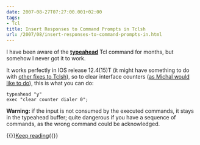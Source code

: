 ```yaml
---
date: 2007-08-27T07:27:00.001+02:00
tags:
- Tcl
title: Insert Responses to Command Prompts in Tclsh
url: /2007/08/insert-responses-to-command-prompts-in.html
---
```


I have been aware of the [**typeahead**](http://www.cisco.com/en/US/products/sw/iosswrel/ps5207/products_feature_guide09186a00801a75a7.html#wp1027195) Tcl command for months, but somehow I never got it to work. 

It works perfectly in IOS release 12.4(15)T (it might have something to do with [other fixes to Tclsh](/2007/08/you-fix-some-you-break-some.html)), so to clear interface counters ([as Michal would like to do](/2007/04/execute-multiple-commands-at-once.html#comment-1688346259298046702)), this is what you can do:
<!--more-->
``` code
typeahead "y"
exec "clear counter dialer 0";
```

**Warning:** if the input is not consumed by the executed commands, it stays in the typeahead buffer; quite dangerous if you have a sequence of commands, as the wrong command could be acknowledged.

{{<jump>}}[Keep reading](/kb/Tclsh/){{</jump>}}